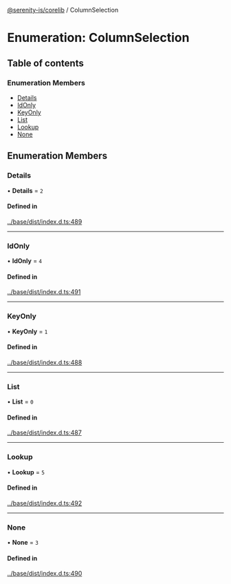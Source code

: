 [@serenity-is/corelib](../README.md) / ColumnSelection

# Enumeration: ColumnSelection

## Table of contents

### Enumeration Members

- [Details](ColumnSelection.md#details)
- [IdOnly](ColumnSelection.md#idonly)
- [KeyOnly](ColumnSelection.md#keyonly)
- [List](ColumnSelection.md#list)
- [Lookup](ColumnSelection.md#lookup)
- [None](ColumnSelection.md#none)

## Enumeration Members

### Details

• **Details** = ``2``

#### Defined in

[../base/dist/index.d.ts:489](https://github.com/serenity-is/serenity/blob/master/packages/base/dist/index.d.ts#L489)

___

### IdOnly

• **IdOnly** = ``4``

#### Defined in

[../base/dist/index.d.ts:491](https://github.com/serenity-is/serenity/blob/master/packages/base/dist/index.d.ts#L491)

___

### KeyOnly

• **KeyOnly** = ``1``

#### Defined in

[../base/dist/index.d.ts:488](https://github.com/serenity-is/serenity/blob/master/packages/base/dist/index.d.ts#L488)

___

### List

• **List** = ``0``

#### Defined in

[../base/dist/index.d.ts:487](https://github.com/serenity-is/serenity/blob/master/packages/base/dist/index.d.ts#L487)

___

### Lookup

• **Lookup** = ``5``

#### Defined in

[../base/dist/index.d.ts:492](https://github.com/serenity-is/serenity/blob/master/packages/base/dist/index.d.ts#L492)

___

### None

• **None** = ``3``

#### Defined in

[../base/dist/index.d.ts:490](https://github.com/serenity-is/serenity/blob/master/packages/base/dist/index.d.ts#L490)
